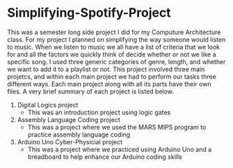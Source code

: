 # Simplifying-Spotify-Project
This was a semester long side project I did for my Computure Architecture class. For my project I planned on simplifying the way someone would listen to music. When we listen to music we all have a list of criteria that we look for and all the factors we quickly think of decide whether or not we like a specific song. I used three generic categories of genre, length, and whether we want to add it to a playlist or not. This project involved three main projetcs, and within each main project we had to perform our tasks three different ways. Each main project along with all its parts have their own files. A very brief summary of each project is listed below.

1. Digital Logics project
   - This was an introduction project using logic gates
3. Assembly Language Coding project
   - This was a project where we used the MARS MIPS program to practice assembly language coding
5. Arduino Uno Cyber-Physicial project
   - This was a project where we practiced using Arduino Uno and a breadboard to help enhance our Arduino coding skills
